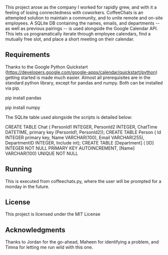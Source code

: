 This project arose as the company I worked for rapidly grew, and with it a feeling of losing connectedness with coworkers. CoffeeChats is an attempted solution to maintain a community, and to unite remote and on-site employees. A SQLite DB containing the names, emails, and departments -- as well as previous pairings -- is used alongside the Google Calendar API. This lets us programatically iterate through employee calendars, find a mutually free slot, and place a short meeting on their calendar. 

Requirements
------------
Thanks to the Google Python Quickstart (https://developers.google.com/google-apps/calendar/quickstart/python) getting started is made much easier. Almost all prerequisites are in the standard python library, except for pandas and numpy.  Both can be installed via pip. 

pip install pandas

pip install numpy

The SQLite table used alongside the scripts is detailed below:

CREATE TABLE Chat (
  PersonId1 INTEGER,
  PersonId2 INTEGER,
  ChatTime DATETIME,
  primary key (PersonId1, PersonId2));
CREATE TABLE Person (
  Id INTEGER primary key,
  Name VARCHAR(100),
  Email VARCHAR(255),
  DepartmentID INTEGER, Include int);
CREATE TABLE [Department] (
[ID] INTEGER  NOT NULL PRIMARY KEY AUTOINCREMENT,
[Name] VARCHAR(100)  UNIQUE NOT NULL

Running
 ------------
This is executed from coffeechats.py, where the user will be prompted for a monday in the future. 

License
 ------------
This project is licensed under the MIT License

Acknowledgments
 ------------

Thanks to Jordan for the go-ahead, Maheen for identifying a problem, and Timna for letting me run wild with this one. 

